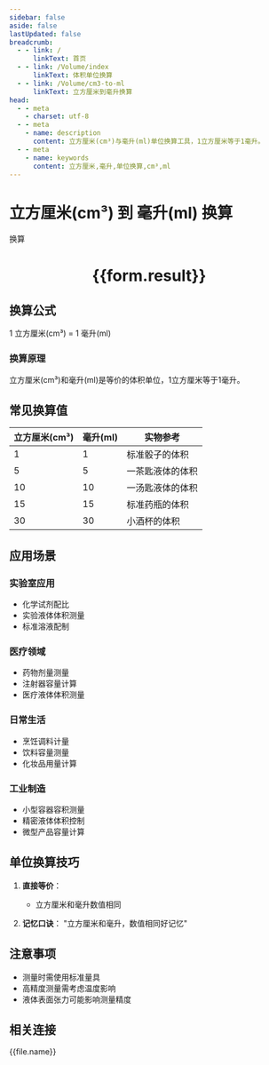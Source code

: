 ```yaml
---
sidebar: false
aside: false
lastUpdated: false
breadcrumb:
  - - link: /
      linkText: 首页
  - - link: /Volume/index
      linkText: 体积单位换算
  - - link: /Volume/cm3-to-ml
      linkText: 立方厘米到毫升换算
head:
  - - meta
    - charset: utf-8
  - - meta
    - name: description
      content: 立方厘米(cm³)与毫升(ml)单位换算工具，1立方厘米等于1毫升。
  - - meta
    - name: keywords
      content: 立方厘米,毫升,单位换算,cm³,ml
---
```


# 立方厘米(cm³) 到 毫升(ml) 换算

<script setup>
import { onMounted, reactive, inject ,ref  } from 'vue'
import { NButton,NForm ,NFormItem,NInput,NInputNumber,NSelect,NCard,useMessage ,NGrid ,NGi } from 'naive-ui'
import { defineClientComponent } from 'vitepress'
import { Volume } from '../files';

const convert = inject('convert')
const formRef = ref(null);
const rules = {
  number:{
    required: true,
    type: 'number',
    trigger: "blur"
  }
}
const form = reactive({
  number:null,
  result:'',
  title:'立方厘米(cm³)到毫升(ml)换算'
})

const convertHandler = (e) => {
  e.preventDefault();
  formRef.value?.validate((errors)=>{
    if (!errors) {
      form.result = `${form.number} cm³ = ${convert(form.number).from('cm3').to('ml')} ml`
    }
  })
}
</script>

<n-form size="large" :model="form" ref='formRef' :rules="rules">
  <n-form-item label="数值" path="number">
    <n-input-number size="large" style="width:100%" :min="0" v-model:value="form.number" placeholder="请输入立方厘米数值" />
  </n-form-item>
  <n-form-item>
    <n-button type="info" style="width:100%" @click="convertHandler">换算</n-button>
  </n-form-item>
</n-form>
<n-card embedded :bordered="false" hoverable>
  <div style="text-align:center">
    <h1>{{form.result}}</h1>
  </div>
</n-card>

## 换算公式
1 立方厘米(cm³) = 1 毫升(ml)

### 换算原理
立方厘米(cm³)和毫升(ml)是等价的体积单位，1立方厘米等于1毫升。

## 常见换算值
| 立方厘米(cm³) | 毫升(ml) | 实物参考                 |
|--------------|---------|--------------------------|
| 1            | 1       | 标准骰子的体积            |
| 5            | 5       | 一茶匙液体的体积          |
| 10           | 10      | 一汤匙液体的体积          |
| 15           | 15      | 标准药瓶的体积            |
| 30           | 30      | 小酒杯的体积              |

## 应用场景
### 实验室应用
- 化学试剂配比
- 实验液体体积测量
- 标准溶液配制

### 医疗领域
- 药物剂量测量
- 注射器容量计算
- 医疗液体体积测量

### 日常生活
- 烹饪调料计量
- 饮料容量测量
- 化妆品用量计算

### 工业制造
- 小型容器容积测量
- 精密液体体积控制
- 微型产品容量计算

## 单位换算技巧
1. **直接等价**：
   - 立方厘米和毫升数值相同

2. **记忆口诀**：
   "立方厘米和毫升，数值相同好记忆"

## 注意事项
- 测量时需使用标准量具
- 高精度测量需考虑温度影响
- 液体表面张力可能影响测量精度

## 相关连接
<n-grid x-gap="12" :cols="2">
  <n-gi v-for="(file, index) in Volume" :key="index">
    <n-button
      text
      tag="a"
      :href="file.path"
      type="info"
    >
      {{file.name}}
    </n-button>
  </n-gi>
</n-grid>